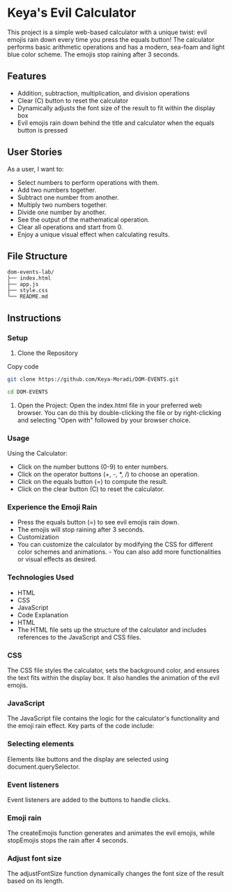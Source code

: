 # Keya's Evil Calculator

This project is a simple web-based calculator with a unique twist: evil emojis rain down every time you press the equals button! The calculator performs basic arithmetic operations and has a modern, sea-foam and light blue color scheme. The emojis stop raining after 3 seconds.

## Features

- Addition, subtraction, multiplication, and division operations
- Clear (C) button to reset the calculator
- Dynamically adjusts the font size of the result to fit within the display box
- Evil emojis rain down behind the title and calculator when the equals button is pressed

## User Stories

As a user, I want to:

- Select numbers to perform operations with them.
- Add two numbers together.
- Subtract one number from another.
- Multiply two numbers together.
- Divide one number by another.
- See the output of the mathematical operation.
- Clear all operations and start from 0.
- Enjoy a unique visual effect when calculating results.

## File Structure

```plaintext
dom-events-lab/
├── index.html
├── app.js
├── style.css
└── README.md
```

## Instructions

### Setup

1. Clone the Repository

Copy code

```sh
git clone https://github.com/Keya-Moradi/DOM-EVENTS.git

cd DOM-EVENTS
```

1. Open the Project:
Open the index.html file in your preferred web browser. You can do this by double-clicking the file or by right-clicking and selecting "Open with" followed by your browser choice.

### Usage

Using the Calculator:

- Click on the number buttons (0-9) to enter numbers.
- Click on the operator buttons (+, -, *, /) to choose an operation.
- Click on the equals button (=) to compute the result.
- Click on the clear button (C) to reset the calculator.

### Experience the Emoji Rain

- Press the equals button (=) to see evil emojis rain down.
- The emojis will stop raining after 3 seconds.
- Customization
- You can customize the calculator by modifying the CSS for different color schemes and animations. - You can also add more functionalities or visual effects as desired.

### Technologies Used

- HTML
- CSS
- JavaScript
- Code Explanation
- HTML
- The HTML file sets up the structure of the calculator and includes references to the JavaScript and CSS files.

### CSS

The CSS file styles the calculator, sets the background color, and ensures the text fits within the display box. It also handles the animation of the evil emojis.

### JavaScript

The JavaScript file contains the logic for the calculator's functionality and the emoji rain effect. Key parts of the code include:

### Selecting elements

Elements like buttons and the display are selected using document.querySelector.

### Event listeners

Event listeners are added to the buttons to handle clicks.

### Emoji rain

The createEmojis function generates and animates the evil emojis, while stopEmojis stops the rain after 4 seconds.

### Adjust font size

The adjustFontSize function dynamically changes the font size of the result based on its length.

